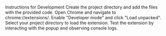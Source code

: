 Instructions for Development
Create the project directory and add the files with the provided code.
Open Chrome and navigate to chrome://extensions/.
Enable "Developer mode" and click "Load unpacked".
Select your project directory to load the extension.
Test the extension by interacting with the popup and observing console logs.
